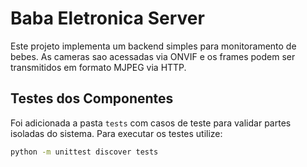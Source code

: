 # Baba Eletronica Server

Este projeto implementa um backend simples para monitoramento de bebes.
As cameras sao acessadas via ONVIF e os frames podem ser transmitidos
em formato MJPEG via HTTP.

## Testes dos Componentes

Foi adicionada a pasta `tests` com casos de teste para validar partes
isoladas do sistema. Para executar os testes utilize:

```bash
python -m unittest discover tests
```
